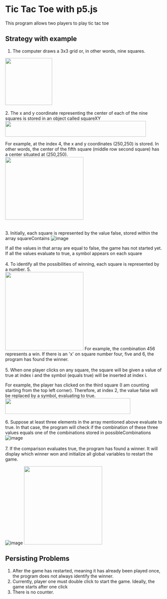 # Tic Tac Toe with p5.js

This program allows two players to play tic tac toe

## Strategy with example

1. The computer draws a 3x3 grid or, in other words, nine squares.
<img src="https://user-images.githubusercontent.com/53101129/212801673-6f6b6a56-2487-4c9b-8517-7608496ca6cd.png" width="150" height="150">
<br><br>
2. The x and y coordinate representing the center of each of the nine squares is stored in an object called squareXY
<br>
<img src="https://user-images.githubusercontent.com/53101129/212807742-57b0dc0b-441a-42cb-913f-106cb3bc7953.png" width="450" height="50">

For example, at the index 4, the x and y coordinates (250,250) is stored.
In other words, the center of the fifth square (middle row second square) has a center situated at (250,250).
<br>
<img src="https://user-images.githubusercontent.com/53101129/212803283-0f9306ad-4545-4030-8c58-9361b6e0fc60.png" width="250" height="200">
 <br><br>                                                                                                                                  	 
3. Initially, each square is represented by the value false, stored within the array squareContains
![image](https://user-images.githubusercontent.com/53101129/212803481-b3333d9d-d79d-4f37-9018-f226cbc120f7.png)

If all the values in that array are equal to false, the game has not started yet.
If all the values evaluate to true, a symbol appears on each square
<br><br>
4. To identify all the possibilities of winning, each square is represented by a number.
5. <br>
<img src="https://user-images.githubusercontent.com/53101129/212804546-7f0d6b7f-c4ee-4bb0-83b7-0152d5f89c15.png" width="250" height="250">
For example, the combination 456 represents a win. If there is an 'x' on square number four, five and 6, the program has found the winner. 
<br><br>
5. When one player clicks on any square, the square will be given a value of true at index i and the symbol (equals true) will be inserted at index i.

For example, the player has clicked on the third square (I am counting starting from the top left corner).
Therefore, at index 2, the value false will be replaced by a symbol, evaluating to true.
<br>
<img src="https://user-images.githubusercontent.com/53101129/212805258-2b34a5aa-4772-43ec-9ae9-85eef9a55c93.png" width="400" height="50">
<br><br>
6. Suppose at least three elements in the array mentioned above evaluate to true. In that case, the program will check if the combination of these three values equals one of the combinations stored in possibleCombinations
![image](https://user-images.githubusercontent.com/53101129/212806214-0afa1b3c-4aeb-41a1-919b-d7f27f4af840.png)
<br><br>
7. If the comparison evaluates true, the program has found a winner. It will display which winner won and initialize all global variables to restart the game.

![image](https://user-images.githubusercontent.com/53101129/212806859-30f87445-e20f-4281-9259-079e2c5daf10.png)
<img src="https://user-images.githubusercontent.com/53101129/212806859-30f87445-e20f-4281-9259-079e2c5daf10.png" width="250" height="250">


## Persisting Problems
1. After the game has restarted, meaning it has already been played once, the program does not always
identify the winner.
2. Currently, player one must double click to start the game. Ideally, the game starts after one click
3. There is no counter.

